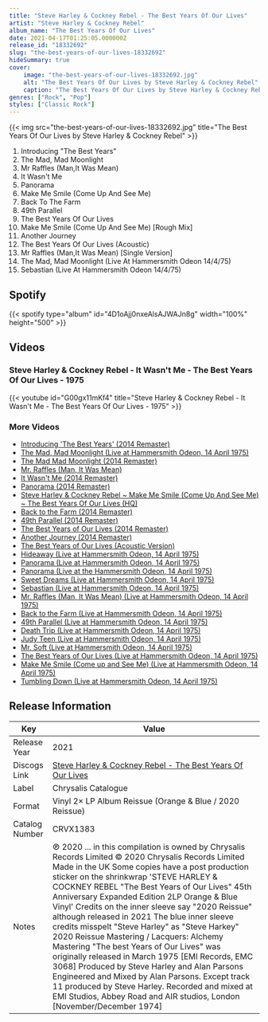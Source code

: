 ```yaml
---
title: "Steve Harley & Cockney Rebel - The Best Years Of Our Lives"
artist: "Steve Harley & Cockney Rebel"
album_name: "The Best Years Of Our Lives"
date: 2021-04-17T01:25:05.000000Z
release_id: "18332692"
slug: "the-best-years-of-our-lives-18332692"
hideSummary: true
cover:
    image: "the-best-years-of-our-lives-18332692.jpg"
    alt: "The Best Years Of Our Lives by Steve Harley & Cockney Rebel"
    caption: "The Best Years Of Our Lives by Steve Harley & Cockney Rebel"
genres: ["Rock", "Pop"]
styles: ["Classic Rock"]
---
```


{{< img src="the-best-years-of-our-lives-18332692.jpg" title="The Best Years Of Our Lives by Steve Harley & Cockney Rebel" >}}

<!-- section break -->

1. Introducing "The Best Years"
2. The Mad, Mad Moonlight
3. Mr Raffles (Man,It Was Mean)
4. It Wasn't Me
5. Panorama
6. Make Me Smile (Come Up And See Me)
7. Back To The Farm
8. 49th Parallel
9. The Best Years Of Our Lives
10. Make Me Smile (Come Up And See Me) [Rough Mix]
11. Another Journey
12. The Best Years Of Our Lives (Acoustic)
13. Mr Raffles (Man,It Was Mean) [Single Version]
14. The Mad, Mad Moonlight (Live At Hammersmith Odeon 14/4/75)
15. Sebastian (Live At Hammersmith Odeon 14/4/75)

<!-- section break -->


## Spotify
{{< spotify type="album" id="4D1oAjj0nxeAlsAJWAJn8g" width="100%" height="500" >}}



## Videos
### Steve Harley & Cockney Rebel - It Wasn't Me - The Best Years Of Our Lives - 1975
{{< youtube id="G00gx11mKf4" title="Steve Harley & Cockney Rebel - It Wasn't Me - The Best Years Of Our Lives - 1975" >}}<br>

### More Videos

- [Introducing 'The Best Years' (2014 Remaster)](https://www.youtube.com/watch?v=qEiPqFwDs1E)
- [The Mad, Mad Moonlight (Live at Hammersmith Odeon, 14 April 1975)](https://www.youtube.com/watch?v=jrRkOA8wbQY)
- [The Mad Mad Moonlight (2014 Remaster)](https://www.youtube.com/watch?v=hDal-VyOkVM)
- [Mr. Raffles (Man, It Was Mean)](https://www.youtube.com/watch?v=4hRJ4878OXw)
- [It Wasn't Me (2014 Remaster)](https://www.youtube.com/watch?v=Vf8n-7c4Pmk)
- [Panorama (2014 Remaster)](https://www.youtube.com/watch?v=fzX1IdOH_E0)
- [Steve Harley & Cockney Rebel ~ Make Me Smile (Come Up And See Me) ~ The Best Years Of Our Lives (HQ)](https://www.youtube.com/watch?v=prUFFUTb7lQ)
- [Back to the Farm (2014 Remaster)](https://www.youtube.com/watch?v=f_D2THFZP_E)
- [49th Parallel (2014 Remaster)](https://www.youtube.com/watch?v=CQ90oxGi1yo)
- [The Best Years of Our Lives (2014 Remaster)](https://www.youtube.com/watch?v=BvRz8aAm9E0)
- [Another Journey (2014 Remaster)](https://www.youtube.com/watch?v=W_xqddFzJwo)
- [The Best Years of Our Lives (Acoustic Version)](https://www.youtube.com/watch?v=nln6a7fJcmU)
- [Hideaway (Live at Hammersmith Odeon, 14 April 1975)](https://www.youtube.com/watch?v=CbnMh9uyY6M)
- [Panorama (Live at Hammersmith Odeon, 14 April 1975)](https://www.youtube.com/watch?v=0rg_k4dpzeQ)
- [Panorama (Live at the Hammersmith Odeon, 14 April 1975)](https://www.youtube.com/watch?v=0rgyWfnZFWY)
- [Sweet Dreams (Live at Hammersmith Odeon, 14 April 1975)](https://www.youtube.com/watch?v=bGbuEDFlkac)
- [Sebastian (Live at Hammersmith Odeon, 14 April 1975)](https://www.youtube.com/watch?v=ONqG1sF4K0Y)
- [Mr. Raffles (Man, It Was Mean) (Live at Hammersmith Odeon, 14 April 1975)](https://www.youtube.com/watch?v=4TKpsqymLnM)
- [Back to the Farm (Live at Hammersmith Odeon, 14 April 1975)](https://www.youtube.com/watch?v=4Grhiof9Ch8)
- [49th Parallel (Live at Hammersmith Odeon, 14 April 1975)](https://www.youtube.com/watch?v=eovlmyBwb2s)
- [Death Trip (Live at Hammersmith Odeon, 14 April 1975)](https://www.youtube.com/watch?v=N7SknTV2JQw)
- [Judy Teen (Live at Hammersmith Odeon, 14 April 1975)](https://www.youtube.com/watch?v=1jXejqI6TmQ)
- [Mr. Soft (Live at Hammersmith Odeon, 14 April 1975)](https://www.youtube.com/watch?v=WSp-BEvDetM)
- [The Best Years of Our Lives (Live at Hammersmith Odeon, 14 April 1975)](https://www.youtube.com/watch?v=4BnxTOXF7DI)
- [Make Me Smile (Come up and See Me) (Live at Hammersmith Odeon, 14 April 1975)](https://www.youtube.com/watch?v=iIXGkgkst7s)
- [Tumbling Down (Live at Hammersmith Odeon, 14 April 1975)](https://www.youtube.com/watch?v=zWHMjqV1SJQ)


## Release Information
|  Key           | Value                                                |
| ---------------| ---------------------------------------------------- |
| Release Year   | 2021                                   |
| Discogs Link   | [Steve Harley & Cockney Rebel - The Best Years Of Our Lives](https://www.discogs.com/release/18332692-Steve-Harley-Cockney-Rebel-The-Best-Years-Of-Our-Lives) |
| Label          | Chrysalis Catalogue |
| Format         | Vinyl 2× LP Album Reissue (Orange & Blue / 2020 Reissue) |
| Catalog Number | CRVX1383 |
| Notes | ℗ 2020 ... in this compilation is owned by Chrysalis Records Limited © 2020 Chrysalis Records Limited Made in the UK  Some copies have a post production sticker on the shrinkwrap 'STEVE HARLEY & COCKNEY REBEL "The Best Years of Our Lives" 45th Anniversary Expanded Edition 2LP Orange & Blue Vinyl'  Credits on the inner sleeve say "2020 Reissue" although released in 2021  The blue inner sleeve credits misspelt "Steve Harley" as "Steve Harkey"  2020 Reissue Mastering / Lacquers: Alchemy Mastering "The best Years of Our Lives" was originally released in March 1975 [EMI Records, EMC 3068]   Produced by Steve Harley and Alan Parsons Engineered and Mixed by Alan Parsons. Except track 11 produced by Steve Harley.  Recorded and mixed at EMI Studios, Abbey Road and AIR studios, London [November/December 1974] |